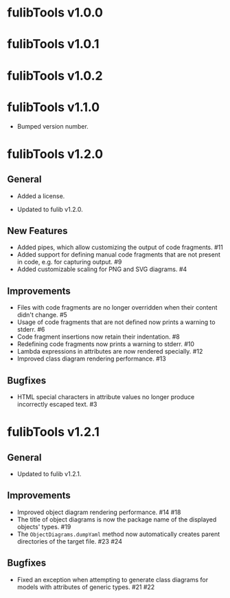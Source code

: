 # fulibTools v1.0.0

# fulibTools v1.0.1

# fulibTools v1.0.2

# fulibTools v1.1.0

* Bumped version number.

# fulibTools v1.2.0

## General

+ Added a license.
* Updated to fulib v1.2.0.

## New Features

+ Added pipes, which allow customizing the output of code fragments. #11
+ Added support for defining manual code fragments that are not present in code, e.g. for capturing output. #9
+ Added customizable scaling for PNG and SVG diagrams. #4

## Improvements

* Files with code fragments are no longer overridden when their content didn't change. #5
* Usage of code fragments that are not defined now prints a warning to stderr. #6
* Code fragment insertions now retain their indentation. #8
* Redefining code fragments now prints a warning to stderr. #10
* Lambda expressions in attributes are now rendered specially. #12
* Improved class diagram rendering performance. #13

## Bugfixes

* HTML special characters in attribute values no longer produce incorrectly escaped text. #3

# fulibTools v1.2.1

## General

* Updated to fulib v1.2.1.

## Improvements

* Improved object diagram rendering performance. #14 #18
* The title of object diagrams is now the package name of the displayed objects' types. #19
* The `ObjectDiagrams.dumpYaml` method now automatically creates parent directories of the target file. #23 #24

## Bugfixes

* Fixed an exception when attempting to generate class diagrams for models with attributes of generic types. #21 #22
